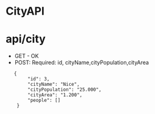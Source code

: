 # CityAPI

# api/city

- GET - OK
- POST: Required: id, cityName,cityPopulation,cityArea

```
   {
        "id": 3,
        "cityName": "Nice",
        "cityPopulation": "25.000",
        "cityArea": "1.200",
        "people": []
    }
```